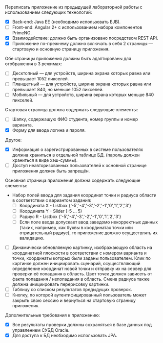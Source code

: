 Переписать приложение из предыдущей лабораторной работы с использованием следующих технологий:
- [x] Back-end: Java EE (необходимо использовать EJB).
- [ ] Front-end: Angular 2+ с использованием набора компонентов PrimeNG.
- [x] Взаимодействие: должно быть организовано посредством REST API.
- [x] Приложение по-прежнему должно включать в себя 2 страницы — стартовую и основную страницу приложения. 

Обе страницы приложения должны быть адаптированы для отображения в 3 режимах:
- [ ] Десктопный — для устройств, ширина экрана которых равна или превышает 1052 пикселей.
- [ ] Планшетный — для устройств, ширина экрана которых равна или превышает 840, но меньше 1052 пикселей.
- [ ]  Мобильный — для устройств, ширина экрана которых меньше 840 пикселей.

Стартовая страница должна содержать следующие элементы:
- [ ] Шапку, содержащую ФИО студента, номер группы и номер варианта.
- [x] Форму для ввода логина и пароля.
  
Другое:
- [x] Информация о зарегистрированных в системе пользователях должна храниться в отдельной таблице БД. 
  (пароль должен храниться в виде хэш-суммы). 
- [ ] Доступ неавторизованных пользователей к основной странице приложения должен быть запрещён.

Основная страница приложения должна содержать следующие элементы:
- Набор полей ввода для задания координат точки и радиуса области в соответствии с вариантом задания: 
    - [ ] Координата X - Listbox {'-5','-4','-3','-2','-1','0','1','2','3'}
    - [ ] Координата Y - Slider (-5 ... 5)
    - [ ] Радиус R - Listbox {'-5','-4','-3','-2','-1','0','1','2','3'}
    - [ ] Если поле ввода допускает ввод заведомо некорректных данных (таких, например, 
         как буквы в координатах точки или отрицательный радиус), то приложение должно осуществлять их валидацию.
- [ ] Динамически обновляемую картинку, изображающую область на координатной плоскости в соответствии с номером варианта 
     и точки, координаты которых были заданы пользователем. Клик по картинке должен инициировать сценарий, осуществляющий 
     определение координат новой точки и отправку их на сервер для проверки её попадания в область. Цвет точек должен 
     зависеть от факта попадания / непопадания в область. Смена радиуса также должна инициировать перерисовку картинки.
- [ ] Таблицу со списком результатов предыдущих проверок.
- [ ] Кнопку, по которой аутентифицированный пользователь может закрыть свою сессию
     и вернуться на стартовую страницу приложения.

Дополнительные требования к приложению:
- [x] Все результаты проверки должны сохраняться в базе данных под управлением СУБД Oracle.
- [x] Для доступа к БД необходимо использовать JPA.